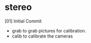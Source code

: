 # stereo
[01] Initial Commit
- grab to grab pictures for calibration.
- calib to calibrate the cameras
